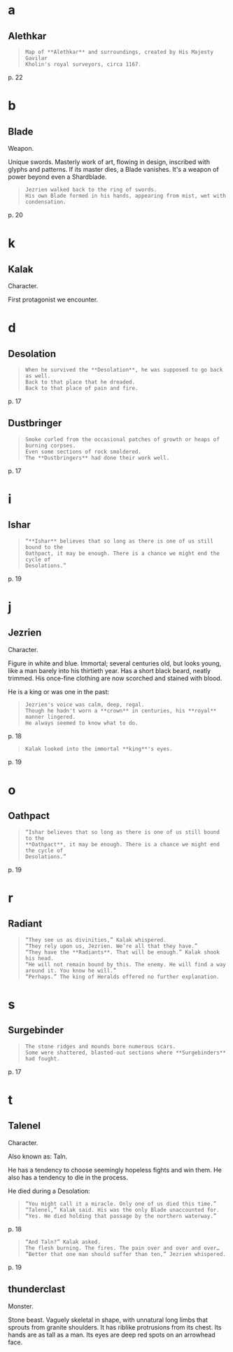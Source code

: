 # a
## Alethkar

>     Map of **Alethkar** and surroundings, created by His Majesty Gavilar
>     Kholin's royal surveyors, circa 1167.

p. 22

##
# b
## Blade

Weapon.

Unique swords.
Masterly work of art, flowing in design, inscribed with glyphs and patterns.
If its master dies, a Blade vanishes.
It's a weapon of power beyond even a Shardblade.

>     Jezrien walked back to the ring of swords.
>     His own Blade formed in his hands, appearing from mist, wet with condensation.

p. 20

##
# k
## Kalak

Character.

First protagonist we encounter.

##
# d
## Desolation

>     When he survived the **Desolation**, he was supposed to go back as well.
>     Back to that place that he dreaded.
>     Back to that place of pain and fire.

p. 17

## Dustbringer

>     Smoke curled from the occasional patches of growth or heaps of burning corpses.
>     Even some sections of rock smoldered.
>     The **Dustbringers** had done their work well.

p. 17

##
# i
## Ishar

>     “**Ishar** believes that so long as there is one of us still bound to the
>     Oathpact, it may be enough. There is a chance we might end the cycle of
>     Desolations.”

p. 19

##
# j
## Jezrien

Character.

Figure in white and blue.
Immortal; several centuries old, but looks young, like a man barely into his thirtieth year.
Has a short black beard, neatly trimmed.
His once-fine clothing are now scorched and stained with blood.

He is a king or was one in the past:
>     Jezrien's voice was calm, deep, regal.
>     Though he hadn't worn a **crown** in centuries, his **royal** manner lingered.
>     He always seemed to know what to do.

p. 18

>     Kalak looked into the immortal **king**'s eyes.

p. 19

##
# o
## Oathpact

>     “Ishar believes that so long as there is one of us still bound to the
>     **Oathpact**, it may be enough. There is a chance we might end the cycle of
>     Desolations.”

p. 19

##
# r
## Radiant

>     “They see us as divinities,” Kalak whispered.
>     “They rely upon us, Jezrien. We’re all that they have.”
>     “They have the **Radiants**. That will be enough.” Kalak shook his head.
>     “He will not remain bound by this. The enemy. He will find a way around it. You know he will.”
>     “Perhaps.” The king of Heralds offered no further explanation.

##
# s
## Surgebinder

>     The stone ridges and mounds bore numerous scars.
>     Some were shattered, blasted-out sections where **Surgebinders** had fought.

p. 17

##
# t
## Talenel

Character.

Also known as: Taln.

He has a tendency to choose seemingly hopeless fights and win them.
He also has a tendency to die in the process.

He died during a Desolation:
>     “You might call it a miracle. Only one of us died this time.”
>     “Talenel,” Kalak said. His was the only Blade unaccounted for.
>     “Yes. He died holding that passage by the northern waterway.”

p. 18

>     “And Taln?” Kalak asked.
>     The flesh burning. The fires. The pain over and over and over…
>     “Better that one man should suffer than ten,” Jezrien whispered.

p. 19

## thunderclast

Monster.

Stone beast.
Vaguely skeletal in  shape, with unnatural long limbs that  sprouts from granite
shoulders.
It has riblike protrusions from its chest.
Its hands are as tall as a man.
Its eyes are deep red spots on an arrowhead face.

